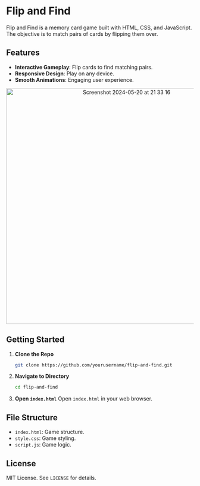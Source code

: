 # Flip and Find

Flip and Find is a memory card game built with HTML, CSS, and JavaScript. The objective is to match pairs of cards by flipping them over.

## Features

- **Interactive Gameplay**: Flip cards to find matching pairs.
- **Responsive Design**: Play on any device.
- **Smooth Animations**: Engaging user experience.

<p align="center">
<img width="631" alt="Screenshot 2024-05-20 at 21 33 16" src="https://github.com/Anish-xii/Flip---find/assets/164672680/c9aeed78-4ae0-4a95-aa50-9b598762cd81">





</p>


## Getting Started

1. **Clone the Repo**
   ```sh
   git clone https://github.com/yourusername/flip-and-find.git
   ```
2. **Navigate to Directory**
   ```sh
   cd flip-and-find
   ```
3. **Open `index.html`**
   Open `index.html` in your web browser.

## File Structure

- `index.html`: Game structure.
- `style.css`: Game styling.
- `script.js`: Game logic.

## License

MIT License. See `LICENSE` for details.

